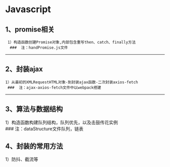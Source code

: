 # Javascript 
##  1、promise相关    
     1）构造函数创建Promise对象,内部包含重写then、catch、finally方法   
      ###  注：handPromise.js文件   
-------------  
##  2、封装ajax    
    1）从最初的XMLRequestHTML对象-到封装ajax函数-二次封装axios-fetch   
     ###  注：ajax-axios-fetch文件中以webpack搭建   
-------------   
##  3、算法与数据结构    
1）构造函数构建队列结构，队列优先，以及击鼓传花实例      
     ###  注：dataStructure文件队列，链表

## 4、封装的常用方法
1）防抖、截流等   